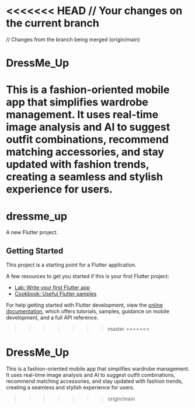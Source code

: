 
<<<<<<< HEAD
// Your changes on the current branch
=======
// Changes from the branch being merged (origin/main)
# DressMe_Up
This is a fashion-oriented mobile app that simplifies wardrobe management. It uses real-time image analysis and AI to suggest outfit combinations, recommend matching accessories, and stay updated with fashion trends, creating a seamless and stylish experience for users.
=======
# dressme_up

A new Flutter project.

## Getting Started

This project is a starting point for a Flutter application.

A few resources to get you started if this is your first Flutter project:

- [Lab: Write your first Flutter app](https://docs.flutter.dev/get-started/codelab)
- [Cookbook: Useful Flutter samples](https://docs.flutter.dev/cookbook)

For help getting started with Flutter development, view the
[online documentation](https://docs.flutter.dev/), which offers tutorials,
samples, guidance on mobile development, and a full API reference.
>>>>>>> master
=======
# DressMe_Up
This is a fashion-oriented mobile app that simplifies wardrobe management. It uses real-time image analysis and AI to suggest outfit combinations, recommend matching accessories, and stay updated with fashion trends, creating a seamless and stylish experience for users.
>>>>>>> origin/main
